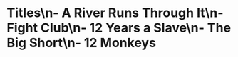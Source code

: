 # Titles\n- A River Runs Through It\n- Fight Club\n- 12 Years a Slave\n- The Big Short\n- 12 Monkeys
